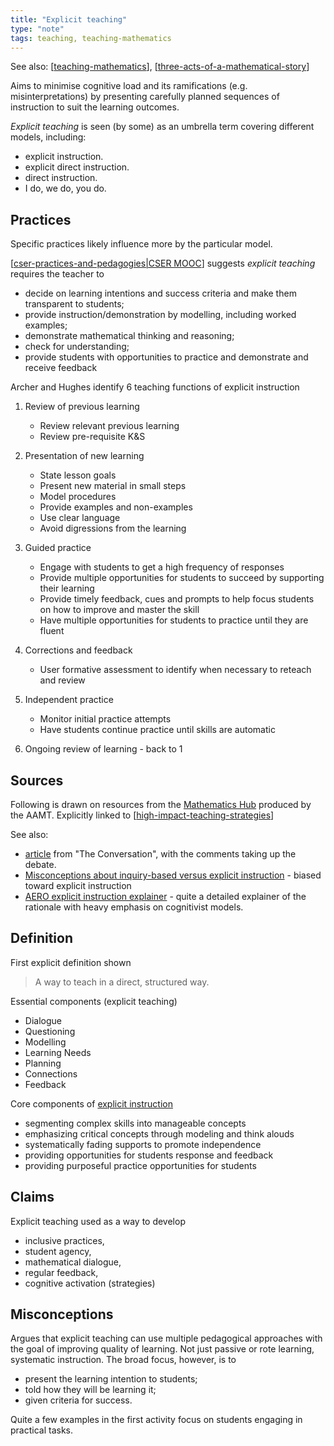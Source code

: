 ```yaml
---
title: "Explicit teaching"
type: "note"
tags: teaching, teaching-mathematics
---
```


See also: [[teaching-mathematics]], [[three-acts-of-a-mathematical-story]]

Aims to minimise cognitive load and its ramifications (e.g. misinterpretations) by presenting carefully planned sequences of instruction to suit the learning outcomes.

_Explicit teaching_ is seen (by some) as an umbrella term covering different models, including:

- explicit instruction.
- explicit direct instruction.
- direct instruction.
- I do, we do, you do.

## Practices

Specific practices likely influence more by the particular model.

[[cser-practices-and-pedagogies|CSER MOOC]] suggests _explicit teaching_ requires the teacher to 

- decide on learning intentions and success criteria and make them transparent to students;
- provide instruction/demonstration by modelling, including worked examples;
- demonstrate mathematical thinking and reasoning;
- check for understanding;
- provide students with opportunities to practice and demonstrate and receive feedback

Archer and Hughes identify 6 teaching functions of explicit instruction

1. Review of previous learning

    - Review relevant previous learning 
    - Review pre-requisite K&S

2. Presentation of new learning 

    - State lesson goals 
    - Present new material in small steps 
    - Model procedures 
    - Provide examples and non-examples 
    - Use clear language 
    - Avoid digressions from the learning

3. Guided practice

    - Engage with students to get a high frequency of responses 
    - Provide multiple opportunities for students to succeed by supporting their learning 
    - Provide timely feedback, cues and prompts to help focus students on how to improve and master the skill 
    - Have multiple opportunities for students to practice until they are fluent

4. Corrections and feedback

    - User formative assessment to identify when necessary to reteach and review

5. Independent practice

    - Monitor initial practice attempts
    - Have students continue practice until skills are automatic

6. Ongoing review of learning - back to 1

## Sources

Following is drawn on resources from the [Mathematics Hub](https://www.mathematicshub.edu.au/) produced by the AAMT.  Explicitly linked to [[high-impact-teaching-strategies]]

See also:

- [article](https://theconversation.com/explainer-what-is-explicit-instruction-and-how-does-it-help-children-learn-115144) from "The Conversation", with the comments taking up the debate.
- [Misconceptions about inquiry-based versus explicit instruction](https://www.thescienceofmath.com/misconceptions-inquiry-based-versus-explicit-instruction) - biased toward explicit instruction
- [AERO explicit instruction explainer](https://www.edresearch.edu.au/summaries-explainers/explainers/explicit-instruction) - quite a detailed explainer of the rationale with heavy emphasis on cognitivist models.

## Definition

First explicit definition shown
> A way to teach in a direct, structured way.

Essential components (explicit teaching)

- Dialogue 
- Questioning
- Modelling 
- Learning Needs 
- Planning
- Connections
- Feedback

Core components of [explicit instruction](https://www.thescienceofmath.com/misconceptions-inquiry-based-versus-explicit-instruction)

- segmenting complex skills into manageable concepts
- emphasizing critical concepts through modeling and think alouds
- systematically fading supports to promote independence
- providing opportunities for students response and feedback
- providing purposeful practice opportunities for students

## Claims

Explicit teaching used as a way to develop

- inclusive practices,
- student agency,
- mathematical dialogue,
- regular feedback,
- cognitive activation (strategies)

## Misconceptions

Argues that explicit teaching can use multiple pedagogical approaches with the goal of improving quality of learning. Not just passive or rote learning, systematic instruction. The broad focus, however, is to

- present the learning intention to students;
- told how they will be learning it;
- given criteria for success.

Quite a few examples in the first activity focus on students engaging in practical tasks.


[//begin]: # "Autogenerated link references for markdown compatibility"
[teaching-mathematics]: teaching-mathematics "Teaching Mathematics"
[three-acts-of-a-mathematical-story]: three-acts-of-a-mathematical-story "Three acts of a mathematical story"
[cser-practices-and-pedagogies|CSER MOOC]: cser-mooc%2Fcser-practices-and-pedagogies "CSER Maths in Schools - Practices and pedagogies"
[high-impact-teaching-strategies]: ..%2Fhigh-impact-teaching-strategies "High impact teaching strategies"
[//end]: # "Autogenerated link references"